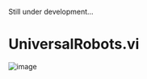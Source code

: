 Still under development...

# UniversalRobots.vi

![image](https://github.com/underautomation/UniversalRobots.vi/assets/22075796/54c9a614-5cf7-419d-8a49-c5498d78c76b)
